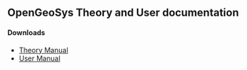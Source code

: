 ## OpenGeoSys Theory and User documentation


#### Downloads

- [Theory Manual](https://svn.ufz.de/jenkins/job/OGS-6/job/User%20Guide/lastSuccessfulBuild/artifact/Theory_Manual/Theory_Manual.pdf)
- [User Manual](https://svn.ufz.de/jenkins/job/OGS-6/job/User%20Guide/lastSuccessfulBuild/artifact/User_Manual/User_Manual.pdf)


